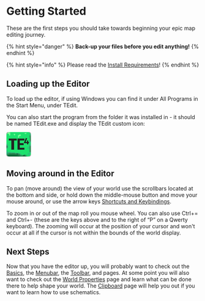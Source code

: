 # Getting Started

These are the first steps you should take towards beginning your epic map editing journey.

{% hint style="danger" %}
**Back-up your files before you edit anything!**
{% endhint %}

{% hint style="info" %}
Please read the [Install Requirements](../install-requirements.md)!
{% endhint %}

## Loading up the Editor

To load up the editor, if using Windows you can find it under All Programs in the Start Menu, under TEdit.

You can also start the program from the folder it was installed in - it should be named TEdit.exe and display the TEdit custom icon:

![te4-icon](../.gitbook/assets/te4.png)

## Moving around in the Editor

To pan (move around) the view of your world use the scrollbars located at the bottom and side, or hold down the middle-mouse button and move your mouse around, or use the arrow keys [Shortcuts and Keybindings](../configuration/shortcuts-and-keybindings.md).

To zoom in or out of the map roll you mouse wheel. You can also use Ctrl+= and Ctrl+- (these are the keys above and to the right of “P” on a Qwerty keyboard). The zooming will occur at the position of your cursor and won't occur at all if the cursor is not within the bounds of the world display.

## Next Steps

Now that you have the editor up, you will probably want to check out the [Basics](basics.md), the [Menubar](menu-and-info-bars.md), the [Toolbar](toolbar.md), and pages. At some point you will also want to check out the [World Properties](../sidebar-tools/world-properties.md) page and learn what can be done there to help shape your world. The [Clipboard](../sidebar-tools/clipboard.md) page will help you out if you want to learn how to use schematics.
